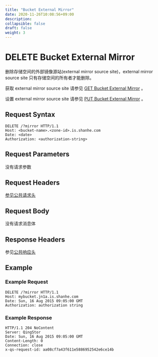 ```yaml
---
title: "Bucket External Mirror"
date: 2020-11-26T10:08:56+09:00
description:
collapsible: false
draft: false
weight: 3
---
```


# DELETE Bucket External Mirror

删除存储空间的外部镜像源站(external mirror source site)，external mirror source site 只有存储空间的所有者才能删除。

获取 external mirror source site 请参见 [GET Bucket External Mirror](../get_external_mirror) 。

设置 external mirror source site 请参见 [PUT Bucket External Mirror](../put_external_mirror) 。

## Request Syntax

```http
DELETE /?mirror HTTP/1.1
Host: <bucket-name>.<zone-id>.is.shanhe.com
Date: <date>
Authorization: <authorization-string>
```

## Request Parameters

没有请求参数

## Request Headers

[参见公共请求头](../../../common_header/#请求头字段-request-header)

## Request Body

没有请求消息体

## Response Headers

参见[公共响应头](../../../common_header/#响应头字段-request-header)

## Example

### Example Request

```http
DELETE /?mirror HTTP/1.1
Host: mybucket.jn1a.is.shanhe.com
Date: Sun, 16 Aug 2015 09:05:00 GMT
Authorization: authorization string
```

### Example Response

```http
HTTP/1.1 204 NoContent
Server: QingStor
Date: Sun, 16 Aug 2015 09:05:00 GMT
Content-Length: 0
Connection: close
x-qs-request-id: aa08cf7a43f611e5886952542e6ce14b
```
